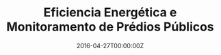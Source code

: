 ---
title: Eficiencia Energética e Monitoramento de Prédios Públicos
summary: <br/> A realização de ações de monitoramento e de redução do consumo de energia podem trazer uma redução significativa no consumo, seja pela atualização tecnológica ao substituirmos equipamentos antigos por equipamentos novos e eficientes, ou pela mudança de comportamento da comunidade, neste caso os docentes, discentes, servidores e terceirizados que frequentam a universidade. Destaca-se ainda, a geração fotovoltaica da usina solar instalada na UFPR que entrou em operação em 2021 e possibilitará grande economia de energia. O monitoramento do consumo e a disponibilização dos resultados em um portal, comunicando de modo claro na forma de indicadores, poderá auxiliar na redução de consumo de energia. As informações a serem coletadas e disponibilizadas na forma de relatórios, palestras e workshops poderão ser utilizadas pelos chefes de departamento, diretores de setores, pela Comissão Interna de Conservação de Energia e pela Pró-Reitoria para estabelecerem prioridades e ações relacionadas.
tags:
  - Demo
date: "2016-04-27T00:00:00Z"

image:
  caption: Photo by rawpixel on Unsplash
  focal_point: Smart

links:
  - icon: share
    icon_pack: fas
    name: See more
    url: https://eemepp.eletrica.ufpr.br/
---
